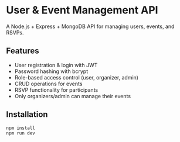 # User & Event Management API

A Node.js + Express + MongoDB API for managing users, events, and RSVPs.

## Features
- User registration & login with JWT
- Password hashing with bcrypt
- Role-based access control (user, organizer, admin)
- CRUD operations for events
- RSVP functionality for participants
- Only organizers/admin can manage their events

## Installation
```bash
npm install
npm run dev
